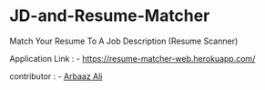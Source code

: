 # JD-and-Resume-Matcher

Match Your Resume To A Job Description (Resume Scanner)

Application Link : - https://resume-matcher-web.herokuapp.com/

contributor : - [Arbaaz Ali](https://github.com/ArbaazAli)
